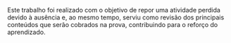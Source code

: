 Este trabalho foi realizado com o objetivo de repor uma atividade perdida devido à ausência e, ao mesmo tempo, serviu como revisão dos principais conteúdos que serão cobrados na prova, contribuindo para o reforço do aprendizado.
